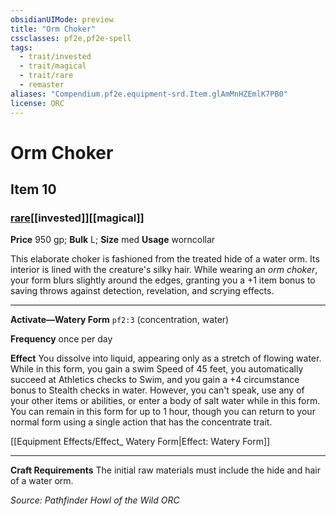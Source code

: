 ```yaml
---
obsidianUIMode: preview
title: "Orm Choker"
cssclasses: pf2e,pf2e-spell
tags:
  - trait/invested
  - trait/magical
  - trait/rare
  - remaster
aliases: "Compendium.pf2e.equipment-srd.Item.glAmMnHZEmlK7PB0"
license: ORC
---
```

# Orm Choker
## Item 10
### [rare](rare "Rare Rarity Trait")[[invested]][[magical]]


**Price** 950 gp; 
**Bulk** L; **Size** med
**Usage** worncollar

This elaborate choker is fashioned from the treated hide of a water orm. Its interior is lined with the creature's silky hair. While wearing an _orm choker_, your form blurs slightly around the edges, granting you a +1 item bonus to saving throws against detection, revelation, and scrying effects.

* * *

**Activate—Watery Form** `pf2:3` (concentration, water)

**Frequency** once per day

**Effect** You dissolve into liquid, appearing only as a stretch of flowing water. While in this form, you gain a swim Speed of 45 feet, you automatically succeed at Athletics checks to Swim, and you gain a +4 circumstance bonus to Stealth checks in water. However, you can't speak, use any of your other items or abilities, or enter a body of salt water while in this form. You can remain in this form for up to 1 hour, though you can return to your normal form using a single action that has the concentrate trait.

[[Equipment Effects/Effect_ Watery Form|Effect: Watery Form]]

* * *

**Craft Requirements** The initial raw materials must include the hide and hair of a water orm.

*Source: Pathfinder Howl of the Wild*
*ORC*